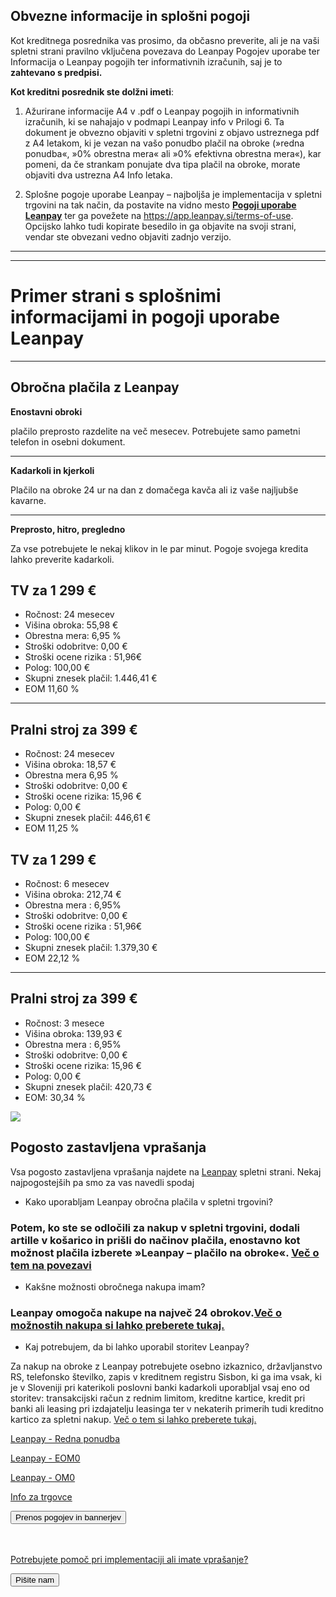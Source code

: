 ## Obvezne informacije in splošni pogoji

Kot kreditnega posrednika vas prosimo, da občasno preverite, ali je na vaši spletni strani pravilno vključena povezava do Leanpay Pogojev uporabe ter Informacija o Leanpay pogojih ter informativnih izračunih, saj je to **zahtevano s predpisi.**

**Kot kreditni posrednik ste dolžni imeti**:

1. Ažurirane informacije A4 v .pdf o Leanpay pogojih in informativnih izračunih, ki se nahajajo v podmapi Leanpay info v Prilogi 6. Ta dokument je obvezno objaviti v spletni trgovini z objavo ustreznega pdf z A4 letakom, ki je vezan na vašo ponudbo plačil na obroke (»redna ponudba«, »0% obrestna mera« ali »0% efektivna obrestna mera«), kar pomeni, da če strankam ponujate dva tipa plačil na obroke, morate objaviti dva ustrezna A4 Info letaka.

2. Splošne pogoje uporabe Leanpay – najboljša je implementacija v spletni trgovini na tak način, da postavite na vidno mesto [**Pogoji uporabe Leanpay**](https://app.leanpay.si/terms-of-use) ter ga povežete na <https://app.leanpay.si/terms-of-use>. Opcijsko lahko tudi kopirate besedilo in ga objavite na svoji strani, vendar ste obvezani vedno objaviti zadnjo verzijo.

---

---

# Primer strani s splošnimi informacijami in pogoji uporabe Leanpay

---

## Obročna plačila z Leanpay

**Enostavni obroki**

plačilo preprosto razdelite na več mesecev. Potrebujete samo pametni telefon in osebni dokument.

---

**Kadarkoli in kjerkoli**

Plačilo na obroke 24 ur na dan z domačega kavča ali iz vaše najljubše kavarne.

---

**Preprosto, hitro, pregledno**

Za vse potrebujete le nekaj klikov in le par minut. Pogoje svojega kredita lahko preverite kadarkoli.

<!--
type: tab
title: “Želim čim nižji obrok”
-->

## TV za 1 299 €

- Ročnost: 24 mesecev
- Višina obroka: 55,98 €
- Obrestna mera: 6,95 %
- Stroški odobritve: 0,00 €
- Stroški ocene rizika : 51,96€
- Polog: 100,00 €
- Skupni znesek plačil: 1.446,41 €
- EOM 11,60 %

---

## Pralni stroj za 399 €

- Ročnost: 24 mesecev
- Višina obroka: 18,57 €
- Obrestna mera 6,95 %
- Stroški odobritve: 0,00 €
- Stroški ocene rizika: 15,96 €
- Polog: 0,00 €
- Skupni znesek plačil: 446,61 €
- EOM 11,25 %

<!--
type: tab
title: “Odplačati želim čim prej”
-->

## TV za 1 299 €

- Ročnost: 6 mesecev
- Višina obroka: 212,74 €
- Obrestna mera : 6,95%
- Stroški odobritve: 0,00 €
- Stroški ocene rizika : 51,96€
- Polog: 100,00 €
- Skupni znesek plačil: 1.379,30 €
- EOM 22,12 %

---

## Pralni stroj za 399 €

- Ročnost: 3 mesece
- Višina obroka: 139,93 €
- Obrestna mera : 6,95%
- Stroški odobritve: 0,00 €
- Stroški ocene rizika: 15,96 €
- Polog: 0,00 €
- Skupni znesek plačil: 420,73 €
- EOM: 30,34 %

<!-- type: tab-end -->

<!--  inline: true -->

![](//s3.amazonaws.com/user-content.stoplight.io/27159/1607952990326)

## Pogosto zastavljena vprašanja

Vsa pogosto zastavljena vprašanja najdete na [Leanpay](https://leanpay.zendesk.com/hc/sl/categories/360002454660-Za-kupce) spletni strani. Nekaj najpogostejših pa smo za vas navedli spodaj



- Kako uporabljam Leanpay obročna plačila v spletni trgovini?

### Potem, ko ste se odločili za nakup v spletni trgovini, dodali artille v košarico in prišli do načinov plačila, enostavno kot možnost plačila izberete »Leanpay – plačilo na obroke«. [Več o tem na povezavi](https://leanpay.zendesk.com/hc/sl/articles/360013193099-Kako-uporabljam-Leanpay-obro%C4%8Dna-pla%C4%8Dila-v-spletni-trgovini-)

- Kakšne možnosti obročnega nakupa imam?

### Leanpay omogoča nakupe na največ 24 obrokov.[Več o možnostih nakupa si lahko preberete tukaj.](https://leanpay.zendesk.com/hc/sl/articles/360013713173-Kak%C5%A1ne-mo%C5%BEnosti-obro%C4%8Dnega-nakupa-imam-)

- Kaj potrebujem, da bi lahko uporabil storitev Leanpay?

Za nakup na obroke z Leanpay potrebujete osebno izkaznico, državljanstvo RS, telefonsko številko, zapis v kreditnem registru Sisbon, ki ga ima vsak, ki je v Sloveniji pri katerikoli poslovni banki kadarkoli uporabljal vsaj eno od storitev: transakcijski račun z rednim limitom, kreditne kartice, kredit pri banki ali leasing pri izdajatelju leasinga ter v nekaterih primerih tudi kreditno kartico za spletni nakup. [Več o tem si lahko preberete tukaj.](https://leanpay.zendesk.com/hc/sl/articles/360013100320-Kaj-potrebujem-da-bi-lahko-uporabil-storitev-Leanpay-)

<!--
type: tab
title: Redna ponudba
-->

[Leanpay - Redna ponudba](https://25336988.fs1.hubspotusercontent-eu1.net/hubfs/25336988/B2B%20Mailing/Leanpay-info_apr_2022_REDNA.pdf?sap-outbound-id=C5283FB345FB5F25D017016C3F6F07F3571F2C43&utm_source=SAPHybris&utm_medium=email&utm_campaign=238&utm_term=SI%20-%20B2B%20Novi%C4%8Dnik%20-%20april%202022___Obro%C4%8Dna%20pla%C4%8Dila%20-%20redna%20obrestna%20mera&utm_content=EN)


<!--
type: tab
title: Ponudba EOM 0%
-->
[Leanpay - EOM0](https://25336988.fs1.hubspotusercontent-eu1.net/hubfs/25336988/B2B%20Mailing/Leanpay-info_apr_2022_0%25_EOM.pdf?sap-outbound-id=C5283FB345FB5F25D017016C3F6F07F3571F2C43&utm_source=SAPHybris&utm_medium=email&utm_campaign=238&utm_term=SI%20-%20B2B%20Novi%C4%8Dnik%20-%20april%202022___Obro%C4%8Dna%20pla%C4%8Dila%20-%200%20%25%20EOM&utm_content=EN)

<!--
type: tab
title: Ponudba OM 0%
-->
[Leanpay - OM0](https://25336988.fs1.hubspotusercontent-eu1.net/hubfs/25336988/B2B%20Mailing/Leanpay-info_apr_2022_0%25_OM.pdf?sap-outbound-id=C5283FB345FB5F25D017016C3F6F07F3571F2C43&utm_source=SAPHybris&utm_medium=email&utm_campaign=238&utm_term=SI%20-%20B2B%20Novi%C4%8Dnik%20-%20april%202022___Obro%C4%8Dna%20pla%C4%8Dila%20-%200%20%25%20obrestna%20mera&utm_content=EN)

<!--
type: tab
title: Info
-->

[Info za trgovce](https://storage.googleapis.com/stoplight-resources/Download/20210308%20Leanpay_info_za_trgovce.pdf)

<!-- type: tab-end -->

<head>
<meta name="viewport" content="width=device-width, initial-scale=1">
<!-- Add icon library -->
<link rel="stylesheet" href="https://cdnjs.cloudflare.com/ajax/libs/font-awesome/4.7.0/css/font-awesome.min.css">
</head>
<div class="container">
  <div class="center">
  <a href="https://storage.googleapis.com/stoplight-resources/Download/Leanpay_Banners_and_A4_info.zip" download>
<button class="btn"><i class="fa fa-download"></i> Prenos pogojev in bannerjev</button>
  </div>
</div>


<html>
<head>
<meta name="viewport" content="width=device-width, initial-scale=1">
<!-- Add icon library -->
<link rel="stylesheet" href="https://cdnjs.cloudflare.com/ajax/libs/font-awesome/4.7.0/css/font-awesome.min.css">
</head>
<body>
  <br><br>
  <div class="wrapper"><p>Potrebujete pomoč pri implementaciji ali imate vprašanje?</p>
  <a href="mailto:partner@leanpay.si?subject=Pomoč pri implementaciji" target="_blank" download>
 <button class="btn"><i class="fa fa-paper-plane"></i> Pišite nam</button></div>
</body>
</html>
